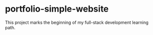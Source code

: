 # portfolio-simple-website
This project marks the beginning of my full-stack development learning path.
